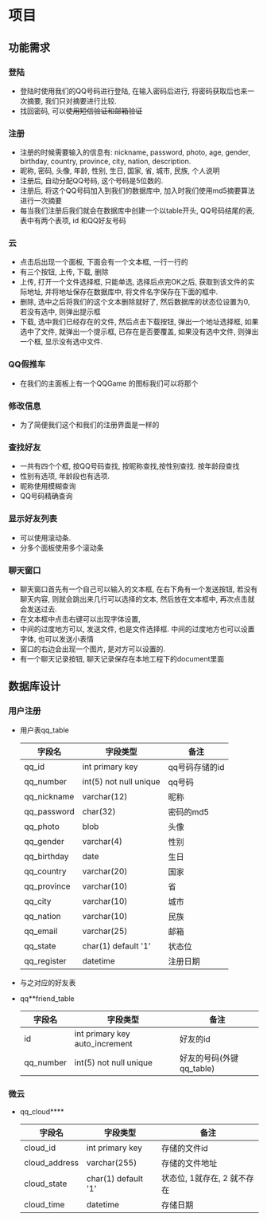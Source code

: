 # 项目

## 功能需求

### 登陆

- 登陆时使用我们的QQ号码进行登陆, 在输入密码后进行, 将密码获取后也来一次摘要, 我们只对摘要进行比较.
- 找回密码, 可以~~使用短信验证和邮箱验证~~

### 注册

- 注册的时候需要输入的信息有: nickname, password, photo, age, gender, birthday, country, province, city, nation, description.
- 昵称, 密码, 头像, 年龄, 性别, 生日, 国家, 省, 城市, 民族, 个人说明
- 注册后, 自动分配QQ号码, 这个号码是5位数的. 
- 注册后, 将这个QQ号码加入到我们的数据库中, 加入时我们使用md5摘要算法进行一次摘要
- 每当我们注册后我们就会在数据库中创建一个以table开头, QQ号码结尾的表, 表中有两个表项, id 和QQ好友号码

### 云

- 点击后出现一个面板, 下面会有一个文本框, 一行一行的
- 有三个按钮, 上传, 下载, 删除
- 上传, 打开一个文件选择框, 只能单选, 选择后点完OK之后, 获取到该文件的实际地址, 并将地址保存在数据库中, 将文件名字保存在下面的框中.
- 删除, 选中之后将我们的这个文本删除就好了, 然后数据库的状态位设置为0, 若没有选中, 则弹出提示框
- 下载, 选中我们已经存在的文件, 然后点击下载按钮, 弹出一个地址选择框, 如果选中了文件, 就弹出一个提示框, 已存在是否要覆盖, 如果没有选中文件, 则弹出一个框, 显示没有选中文件.  

### QQ假推车

- 在我们的主面板上有一个QQGame 的图标我们可以将那个

### 修改信息

- 为了简便我们这个和我们的注册界面是一样的

### 查找好友

- 一共有四个个框, 按QQ号码查找, 按昵称查找,按性别查找. 按年龄段查找
- 性别有选项, 年龄段也有选项. 
- 昵称使用模糊查询
- QQ号码精确查询

### 显示好友列表 

- 可以使用滚动条. 
- 分多个面板使用多个滚动条

### 聊天窗口

- 聊天窗口首先有一个自己可以输入的文本框, 在右下角有一个发送按钮, 若没有聊天内容, 则就会跳出来几行可以选择的文本, 然后放在文本框中, 再次点击就会发送过去. 
- 在文本框中点击右键可以出现字体设置, 
- 中间的过度地方可以, 发送文件, 也是文件选择框. 中间的过度地方也可以设置字体, 也可以发送小表情
- 窗口的右边会出现一个图片, 是对方可以设置的.
- 有一个聊天记录按钮, 聊天记录保存在本地工程下的document里面



## <span id="jump">数据库设计</span>

### <span id="register">用户注册</span>

- 用户表qq_table

  | 字段名      | 字段类型               | 备注           |
  | ----------- | ---------------------- | -------------- |
  | qq_id       | int primary key        | qq号码存储的id |
  | qq_number   | int(5) not null unique | qq号码         |
  | qq_nickname | varchar(12)            | 昵称           |
  | qq_password | char(32)               | 密码的md5      |
  | qq_photo    | blob                   | 头像           |
  | qq_gender   | varchar(4)             | 性别           |
  | qq_birthday | date                   | 生日           |
  | qq_country  | varchar(20)            | 国家           |
  | qq_province | varchar(10)            | 省             |
  | qq_city     | varchar(10)            | 城市           |
  | qq_nation   | varchar(10)            | 民族           |
  | qq_email     | varchar(25)            | 邮箱           |
  | qq_state    | char(1) default '1'    | 状态位         |
  | qq_register | datetime               | 注册日期       |

- 与之对应的好友表

- qq**friend_table

  | 字段名    | 字段类型                       | 备注                     |
  | --------- | ------------------------------ | ------------------------ |
  | id        | int primary key auto_increment | 好友的id                 |
  | qq_number | int(5) not null unique         | 好友的号码(外键qq_table) |

### 微云

- qq_cloud****

  | 字段名      | 字段类型            | 备注                        |
  | ----------- | ------------------- | --------------------------- |
  | cloud_id      | int primary key     | 存储的文件id                |
  | cloud_address | varchar(255)        | 存储的文件地址              |
  | cloud_state   | char(1) default '1' | 状态位, 1就存在, 2 就不存在 |
  | cloud_time    | datetime            | 存储日期                    |

